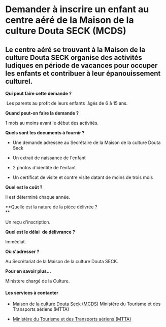 # Demander à inscrire un enfant au centre aéré de la Maison de la culture Douta SECK (MCDS)

Le centre aéré se trouvant à la Maison de la culture Douta SECK organise des activités ludiques en période de vacances pour occuper les enfants et contribuer à leur épanouissement culturel.
---------------------------------------------------------------------------------------------------------------------------------------------------------------------------------------------

**Qui peut faire cette demande ?**

 Les parents au profit de leurs enfants  âgés de 6 à 15 ans.

**Quand peut-on faire la demande ?**

1 mois au moins avant le début des activités.

**Quels sont les documents à fournir ?**  

*   Une demande adressée au Secrétaire de la Maison de la culture Douta Seck
*   Un extrait de naissance de l'enfant
*   2 photos d'identité de l'enfant  
    
*   Un certificat de visite et contre visite datant de moins de trois mois

**Quel est le coût ?**

Il est déterminé chaque année.  

**Quelle est la nature de la pièce délivrée ?  
**

Un reçu d'inscription.

**Quel est le délai**  **de délivrance ?**

Immédiat.

**Où s'adresser ?**

Au Secrétariat de la Maison de la culture Douta SECK.

**Pour en savoir plus…**

Ministère chargé de la Culture.

#### Les services à contacter

*   [Maison de la culture Douta Seck (MCDS)](../../../services/maison-de-la-culture-douta-seck-mcds.md) Ministère du Tourisme et des Transports aériens (MTTA)  
    
*   [Ministère du Tourisme et des Transports aériens (MTTA)](../../../services/ministere-du-tourisme-et-des-transports-aeriens-mtta.md)